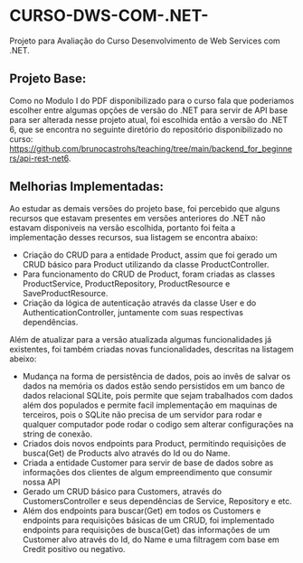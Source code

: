 # CURSO-DWS-COM-.NET-
  Projeto para Avaliação do Curso Desenvolvimento de Web Services com .NET.

## Projeto Base:
  Como no Modulo I do PDF disponibilizado para o curso fala que poderiamos escolher entre algumas opções de versão do .NET para servir de API base para ser alterada nesse projeto atual, foi escolhida então a versão do .NET 6, que se encontra no seguinte diretório do repositório disponibilizado no curso: 
https://github.com/brunocastrohs/teaching/tree/main/backend_for_beginners/api-rest-net6.

## Melhorias Implementadas:
  Ao estudar as demais versões do projeto base, foi percebido que alguns recursos que estavam presentes em versões anteriores do .NET não estavam disponiveis na versão escolhida, portanto foi feita a implementação desses recursos, sua listagem se encontra abaixo:
- Criação do CRUD para a entidade Product, assim que foi gerado um CRUD básico para Product utilizando da classe ProductController.
- Para funcionamento do CRUD de Product, foram criadas as classes ProductService, ProductRepository, ProductResource e SaveProductResource. 
- Criação da lógica de autenticação através da classe User e do AuthenticationController, juntamente com suas respectivas dependências.

Além de atualizar para a versão atualizada algumas funcionalidades já existentes, foi também criadas novas funcionalidades, descritas na listagem abeixo:
- Mudança na forma de persistência de dados, pois ao invês de salvar os dados na memória os dados estão sendo persistidos em um banco de dados relacional SQLite, pois permite que sejam trabalhados com dados além dos populados e permite facil implementação em maquinas de terceiros, pois o SQLite não precisa de um servidor para rodar e qualquer computador pode rodar o codigo sem alterar configurações na string de conexão.
- Criados dois novos endpoints para Product, permitindo requisições de busca(Get) de Products alvo através do Id ou do Name.
- Criada a entidade Customer para servir de base de dados sobre as informações dos clientes de algum empreendimento que consumir nossa API
- Gerado um CRUD básico para Customers, através do CustomersController e seus dependências de Service, Repository e etc.
- Além dos endpoints para buscar(Get) em todos os Customers e endpoints para requisições básicas de um CRUD, foi implementado endpoints para requisições de busca(Get) das informações de um Customer alvo através do Id, do Name e uma filtragem com base em Credit positivo ou negativo. 
